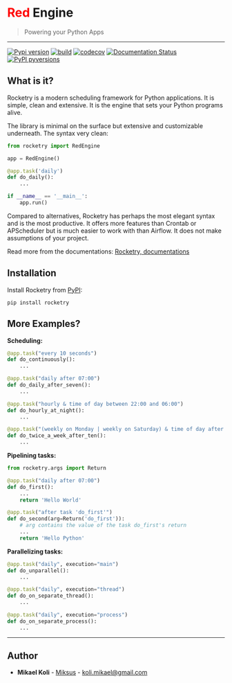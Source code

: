 
# <span style="color:red">Red</span> Engine
> Powering your Python Apps

-----------------

[![Pypi version](https://badgen.net/pypi/v/rocketry)](https://pypi.org/project/rocketry/)
[![build](https://github.com/Miksus/red-engine/actions/workflows/main.yml/badge.svg?branch=master)](https://github.com/Miksus/red-engine/actions/workflows/main.yml)
[![codecov](https://codecov.io/gh/Miksus/red-engine/branch/master/graph/badge.svg?token=U2KF1QA5HT)](https://codecov.io/gh/Miksus/red-engine)
[![Documentation Status](https://readthedocs.org/projects/red-engine/badge/?version=latest)](https://red-engine.readthedocs.io/en/latest/?badge=latest)
[![PyPI pyversions](https://badgen.net/pypi/python/rocketry)](https://pypi.org/project/rocketry/)

## What is it?

Rocketry is a modern scheduling framework for Python 
applications. It is simple, clean and extensive. It is 
the engine that sets your Python programs alive.

The library is minimal on the surface but extensive 
and customizable underneath. The syntax very clean:

```python
from rocketry import RedEngine

app = RedEngine()

@app.task('daily')
def do_daily():
    ...

if __name__ == '__main__':
    app.run()
```

Compared to alternatives, Rocketry has perhaps the most elegant syntax and is the most productive. It offers more features than Crontab or APScheduler but is much
easier to work with than Airflow. It does not make assumptions of your project.

Read more from the documentations: [Rocketry, documentations](https://red-engine.readthedocs.io/en/stable/)

## Installation

Install Rocketry from [PyPI](https://pypi.org/project/rocketry/):

```shell
pip install rocketry
```


## More Examples?

**Scheduling:**

```python
@app.task("every 10 seconds")
def do_continuously():
    ...

@app.task("daily after 07:00")
def do_daily_after_seven():
    ...

@app.task("hourly & time of day between 22:00 and 06:00")
def do_hourly_at_night():
    ...

@app.task("(weekly on Monday | weekly on Saturday) & time of day after 10:00")
def do_twice_a_week_after_ten():
    ...
```

**Pipelining tasks:**

```python
from rocketry.args import Return

@app.task("daily after 07:00")
def do_first():
    ...
    return 'Hello World'

@app.task("after task 'do_first'")
def do_second(arg=Return('do_first')):
    # arg contains the value of the task do_first's return
    ...
    return 'Hello Python'
```

**Parallelizing tasks:**

```python
@app.task("daily", execution="main")
def do_unparallel():
    ...

@app.task("daily", execution="thread")
def do_on_separate_thread():
    ...

@app.task("daily", execution="process")
def do_on_separate_process():
    ...
```

---

## Author

* **Mikael Koli** - [Miksus](https://github.com/Miksus) - koli.mikael@gmail.com

